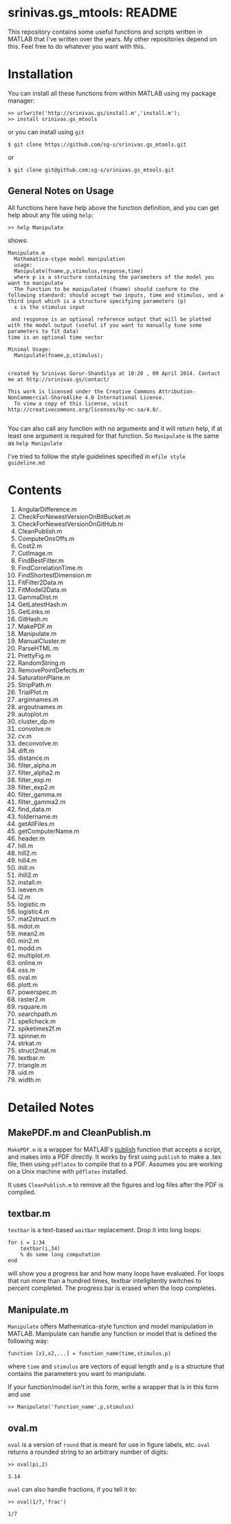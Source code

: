 # srinivas.gs_mtools: README

This repository contains some useful functions and scripts written in MATLAB that I've written over the years. My other repositories depend on this. Feel free to do whatever you want with this. 

# Installation

You can install all these functions from within MATLAB using my package manager:

```
>> urlwrite('http://srinivas.gs/install.m','install.m');
>> install srinivas.gs_mtools
```

or you can install using `git`

```
$ git clone https://github.com/sg-s/srinivas.gs_mtools.git
```

or 

```
$ git clone git@github.com:sg-s/srinivas.gs_mtools.git
```

## General Notes on Usage

All functions here have help above the function definition, and you can get help about any file using `help`:

```
>> help Manipulate
```

shows:

```
Manipulate.m
  Mathematica-stype model manipulation
  usage: 
  Manipulate(fname,p,stimulus,response,time)
  where p is a structure containing the parameters of the model you want to manipulate 
  The function to be manipulated (fname) should conform to the following standard: should accept two inputs, time and stimulus, and a third input which is a structure specifying parameters (p)
  x is the stimulus input
 
 and response is an optional reference output that will be plotted with the model output (useful if you want to manually tune some parameters to fit data)
time is an optional time vector
  
Minimal Usage: 
  Manipulate(fname,p,stimulus);
  
  
created by Srinivas Gorur-Shandilya at 10:20 , 09 April 2014. Contact me at http://srinivas.gs/contact/
  
This work is licensed under the Creative Commons Attribution-NonCommercial-ShareAlike 4.0 International License. 
  To view a copy of this license, visit http://creativecommons.org/licenses/by-nc-sa/4.0/.
  
  ```

You can also call any function with no arguments and it will return help, if at least one argument is required for that function. So `Manipulate` is the same as `help Manipulate`

I've tried to follow the style guidelines specified in `mfile style guideline.md`

# Contents

1. AngularDifference.m
1. CheckForNewestVersionOnBitBucket.m
1. CheckForNewestVersionOnGitHub.m
1. CleanPublish.m
1. ComputeOnsOffs.m
1. Cost2.m
1. CutImage.m
1. FindBestFilter.m
1. FindCorrelationTime.m
1. FindShortestDimension.m
1. FitFilter2Data.m
1. FitModel2Data.m
1. GammaDist.m
1. GetLatestHash.m
1. GetLinks.m
1. GitHash.m
1. MakePDF.m
1. Manipulate.m
1. ManualCluster.m
1. ParseHTML.m
1. PrettyFig.m
1. RandomString.m
1. RemovePointDefects.m
1. SaturationPlane.m
1. StripPath.m
1. TrialPlot.m
1. arginnames.m
1. argoutnames.m
1. autoplot.m
1. cluster_dp.m
1. convolve.m
1. cv.m
1. deconvolve.m
1. dift.m
1. distance.m
1. filter_alpha.m
1. filter_alpha2.m
1. filter_exp.m
1. filter_exp2.m
1. filter_gamma.m
1. filter_gamma2.m
1. find_data.m
1. foldername.m
1. getAllFiles.m
1. getComputerName.m
1. header.m
1. hill.m
1. hill2.m
1. hill4.m
1. ihill.m
1. ihill2.m
1. install.m
1. iseven.m
1. l2.m
1. logistic.m
1. logistic4.m
1. mat2struct.m
1. mdot.m
1. mean2.m
1. min2.m
1. modd.m
1. multiplot.m
1. online.m
1. oss.m
1. oval.m
1. plott.m
1. powerspec.m
1. raster2.m
1. rsquare.m
1. searchpath.m
1. spellcheck.m
1. spiketimes2f.m
1. spinner.m
1. strkat.m
1. struct2mat.m
1. textbar.m
1. triangle.m
1. uid.m
1. width.m



# Detailed Notes	

## MakePDF.m and CleanPublish.m
`MakePDF.m` is a wrapper for MATLAB's [publish](http://www.mathworks.com/help/matlab/ref/publish.html) function that accepts a script, and makes into a PDF directly. It works by first using `publish` to make a .tex file, then using `pdflatex` to compile that to a PDF. Assumes you are working on a Unix machine with `pdflatex` installed. 

It uses `CleanPublish.m` to remove all the figures and log files after the PDF is compiled. 
	
## textbar.m

`textbar` is a text-based `waitbar` replacement. Drop it into long loops:

```
for i = 1:34
	textbar(i,34)
	% do some long computation
end
```

will show you a progress bar and how many loops have evaluated. For loops that run more than a hundred times, textbar intellgitently switches to percent completed. The progress bar is erased when the loop completes. 


## Manipulate.m

`Manipulate` offers Mathematica-style function and model manipulation in MATLAB. Manipulate can handle any function or model that is defined the following way:

```
function [x1,x2,...] = function_name(time,stimulus,p)
```
where `time` and `stimulus` are vectors of equal length and `p` is a structure that contains the parameters you want to manipulate. 

If your function/model isn't in this form, write a wrapper that is in this form and use 

```
>> Manipulate('function_name',p,stimulus)
```

## oval.m

`oval` is a version of `round` that is meant for use in figure labels, etc. `oval` returns a rounded string to an arbitrary number of digits:

```
>> oval(pi,2)

3.14

```

`oval` can also handle fractions, if you tell it to:

```
>> oval(1/7,'frac')

1/7
```